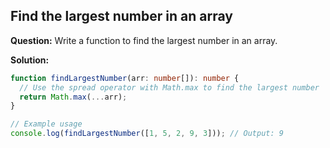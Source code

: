 ## Find the largest number in an array

**Question:** Write a function to find the largest number in an array.

**Solution:**
```typescript
function findLargestNumber(arr: number[]): number {
  // Use the spread operator with Math.max to find the largest number
  return Math.max(...arr);
}

// Example usage
console.log(findLargestNumber([1, 5, 2, 9, 3])); // Output: 9
